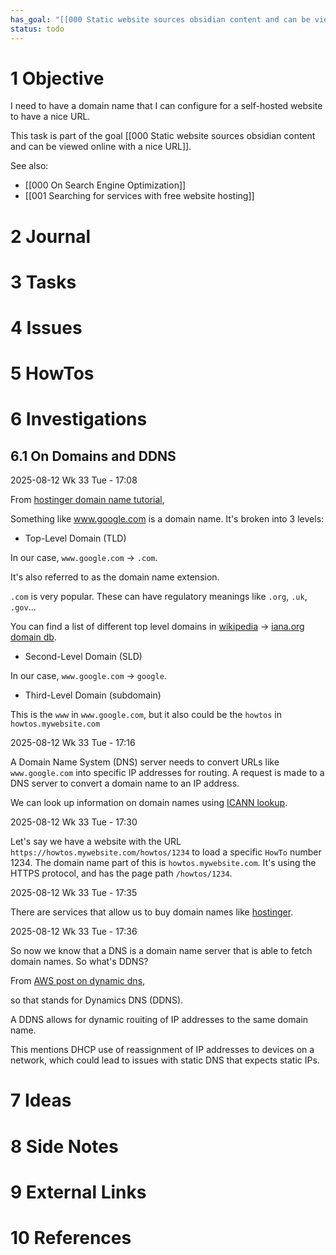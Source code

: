 ```yaml
---
has_goal: "[[000 Static website sources obsidian content and can be viewed online with a nice URL]]"
status: todo
---
```

# 1 Objective

I need to have a domain name that I can configure for a self-hosted website to have a nice URL.

This task is part of the goal [[000 Static website sources obsidian content and can be viewed online with a nice URL]].

See also:
- [[000 On Search Engine Optimization]]
- [[001 Searching for services with free website hosting]]

# 2 Journal

# 3 Tasks

# 4 Issues

# 5 HowTos

# 6 Investigations

## 6.1 On Domains and DDNS

2025-08-12 Wk 33 Tue - 17:08

From [hostinger domain name tutorial](https://www.hostinger.com/tutorials/what-is-a-domain-name),

Something like www.google.com is a domain name. It's broken into 3 levels:

- Top-Level Domain (TLD)

In our case, `www.google.com` -> `.com`.

It's also referred to as the domain name extension.

`.com` is very popular. These can have regulatory meanings like `.org`, `.uk`, `.gov`...

You can find a list of different top level domains in [wikipedia](https://en.wikipedia.org/wiki/List_of_Internet_top-level_domains) -> [iana.org domain db](https://www.iana.org/domains/root/db).

- Second-Level Domain (SLD)

In our case, `www.google.com` -> `google`. 

- Third-Level Domain (subdomain)

This is the `www` in `www.google.com`, but it also could be the `howtos` in `howtos.mywebsite.com`

2025-08-12 Wk 33 Tue - 17:16

A Domain Name System (DNS) server needs to convert URLs like `www.google.com` into specific IP addresses for routing. A request  is made to a DNS server to convert a domain name to an IP address.

We can look up information on domain names using [ICANN lookup](https://lookup.icann.org/en/lookup).

2025-08-12 Wk 33 Tue - 17:30

Let's say we have a website with the URL `https://howtos.mywebsite.com/howtos/1234` to load a specific `HowTo` number 1234. The domain name part of this is `howtos.mywebsite.com`. It's using the HTTPS protocol, and has the page path `/howtos/1234`.

2025-08-12 Wk 33 Tue - 17:35

There are services that allow us to buy domain names like [hostinger](https://www.hostinger.com/domain-name-search).

2025-08-12 Wk 33 Tue - 17:36

So now we know that a DNS is a domain name server that is able to fetch domain names. So what's DDNS?

From [AWS post on dynamic dns](https://aws.amazon.com/what-is/dynamic-dns/),

so that stands for Dynamics DNS (DDNS). 

A DDNS allows for dynamic rouiting of IP addresses to the same domain name. 

This mentions DHCP use of reassignment of IP addresses to devices on a network, which could lead to issues with static DNS that expects static IPs. 

# 7 Ideas

# 8 Side Notes
# 9 External Links

# 10 References